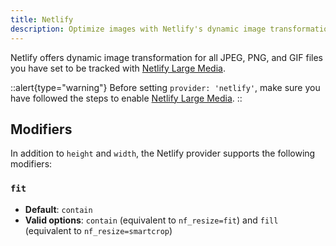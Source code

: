 ```yaml
---
title: Netlify
description: Optimize images with Netlify's dynamic image transformation service
---
```


Netlify offers dynamic image transformation for all JPEG, PNG, and GIF files you have set to be tracked with [Netlify Large Media](https://docs.netlify.com/large-media/overview/).

::alert{type="warning"}
Before setting `provider: 'netlify'`, make sure you have followed the steps to enable [Netlify Large Media](https://docs.netlify.com/large-media/overview/).
::

## Modifiers

In addition to `height` and `width`, the Netlify provider supports the following modifiers:

### `fit`

* **Default**: `contain`
* **Valid options**: `contain` (equivalent to `nf_resize=fit`) and `fill` (equivalent to `nf_resize=smartcrop`)
